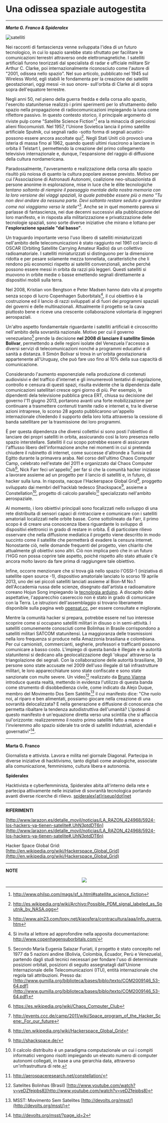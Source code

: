 **Una odissea spaziale autogestita**
===

---
***Marta G. Franco & Spideralex***

![satelliti](../../es/content/media/satellites.png)	

Nei racconti di fantascienza venne sviluppata l'idea di un futuro tecnologico, in cui lo spazio sarebbe stato sfruttato per facilitare le comunicazioni terrestri attraverso onde elettromagnetiche.
I satelliti artificiali furono teorizzati dal specialista di radar e ufficiale militare Sir Arthur C. Clarke, poi internazionalmente riconosciuto come l'autore di "2001, odissea nello spazio".
Nel suo articolo, pubblicato nel 1945 sul Wireless World, egli stabilì le fondamenta per la creazione dei satelliti geostazionari, oggi messi -in suo onore- sull'orbita di Clarke al di sopra sopra dell'equatore terrestre.

Negli anni 50, nel pieno della guerra fredda e della corsa allo spazio, l'esercito statunitense realizzò i primi sperimenti per lo sfruttamento dello spazio nella propagazione di radiocomunicazioni impiegando la luna come riflettore passivo. In questo contesto storico, il principale argomento di riviste pulp come "Satellite Science Fiction"[^1] era la minaccia di pericolosi alieni filocomunisti. Nel 1957, l'Unione Sovietica lancia il primo satellite artificiale Sputnik, cui segnali radio -sotto forma di segnali acustici- possono essere ancora ascoltate qui[^2]. Negli Stati Uniti ciò provocò una isteria di massa fino al 1962, quando questi ultimi riuscirono a lanciare in orbita il Telstart I, permettendo la creazione del primo collegamento televisivo internazionale e, dunque, l'espansione del raggio di diffusione della cultura nordamericana.

Paradossalmente, l'avveramento e realizzazione della corsa allo spazio risultò più noiosa di quanto la cultura popolare avesse previsto.
Motivo per cui l'Associazione di Astronauti Autonomi, coalizione neo-situazionista di persone anonime in esplorazione, mise in luce che le élite tecnologiche *tentano soltanto di riempire il paesaggio mentale della nostra memoria con la loro versione dei viaggi spaziali, la quale potrebbe essere più o meno "Tu non devi andare da nessuna parte. Devi soltanto restare seduto e guardare come noi viaggiamo verso le stelle"*[^3].
Anche se in quel momento pareva si parlasse di fantascienza, nei due decenni successivi alla pubblicazione del loro manifesto, e in risposta alla militarizzazione e privatizzazione delle tecnologie spaziali, sono sorte diverse iniziative che mirano e lottano per **l'esplorazione spaziale "dal basso"**.

Un traguardo importante verso l'uso libero di satelliti miniaturizzati nell'ambito delle telecomunicazioni è stato raggiunto nel 1961 col lancio di OSCAR (Orbiting Satellite Carrying Amateur Radio) da un collettivo radioamatoriale.
I satelliti miniaturizzati si distinguono per la dimensione ridotta e per pesare solamente mezza tonnellata, caratteristiche che li rendono più economici rispetto ai satelliti convenzionali, anche perché possono essere messi in orbita da razzi più leggeri.
Questi satelliti si muovono in orbite medie o basse emettendo segnali direttamente a dispositivi mobili sulla terra.

Nel 2008, Kristian von Bengtson e Peter Madsen hanno dato vita al progetto senza scopo di lucro Copenhagen Suborbitals[^5], il cui obiettivo è la costruzione ed il lancio di razzi sviluppati al di fuori dei programmi spaziali dei governi e delle multinazionali.
Attualmente il progetto se la cava piuttosto bene e riceve una crescente collaborazione volontaria di ingegneri aerospaziali.

Un'altro aspetto fondamentale riguardante i satelliti artificiali è circoscritto nell'ambito della sovranità nazionale.
Motivo per cui il governo venezuelano[^6] prende la decisione **nel 2008 di lanciare il satellite Simón Bolívar**, permettendo a delle regioni isolate del Venezuela l'accesso a diversi servizi di telecomunicazioni nonché a programmi educativi e di sanità a distanza.
Il Simón Bolívar si trova in un'orbita geostazionaria appartenente all'Uruguay, che può fare uso fino al 10% della sua capacità di comunicazione.

Considerando l'aumento esponenziale nella produzione di contenuti audiovisivi e del traffico d'internet e gli innumerevoli tentativi di regolazione, controllo e censura di questi spazi, risulta evidente che la dipendenza dalle comunicazioni satellitari cresce ogni giorno di più.
Per esempio, le dipendenti dela televisione pubblica greca ERT, chiusa su decisione del governo l'11 giugno 2013, portarono avanti una forte mobilizzazione per continuare a trasmettere contenuti tramite radio e internet e, tra le diverse azioni intraprese, lo scorso 28 agosto pubblicarono un'appello internazionale chiedendo il supporto della loro lotta attraverso la cessione di banda satellitare per la trasmissione dei loro programmi.

È per questa dipendenza che diversi collettivi si sono posti l'obiettivo di lanciare dei propri satelliti in orbita, assicurando così la loro presenza nello spazio interstellare.
Satelliti il cui scopo potrebbe essere di assicurare l'afflusso libero dell'informazione anche nei momenti in cui si pretenda chiudere il rubinetto di internet, come successe d'altronde a Tunisia ed Egitto durante la primavera araba.
Nel corso dell'ultimo Chaos Computer Camp, celebrato nell'estate del 2011 e organizzato dal Chaos Computer Club[^8], Nick Farr feci un'appello[^9] per far sì che la comunità hacker iniziasse a lavorare assieme ad un progetto per il lancio di satelliti e, in futuro, di hacker sulla luna.
In risposta, nacque l'Hackerspace Global Grid[^10], proggetto sviluppato dai membri dell'hacklab tedesco Shackspace[^11], assieme a Constellation[^12], progetto di calcolo parallelo[^13] specializzato nell'ambito aerospaziale.

Al momento, i loro obiettivi principali sono focalizzati nello sviluppo di una rete distribuita di sensori capaci di rintracciare e comunicare con i satelliti amatoriali localizzati nelle orbite basse.
Come sottolineato da Farr, il primo scopo è di creare una conoscenza libera riguardante lo sviluppo di dispositivi elettronici in grado di restare in orbita.
È di particolare rilievo osservare che nella diffusione mediatica il progetto viene descritto in modo succinto come il satellite che permetterà di evadere la censura internet.
Nonostante ciò, nelle domande frequenti del progetto, vien chiarito che attualmente gli obiettivi sono altri.
Ciò non implica però che in un futuro l'HGG non possa coprire tale aspetto, poiché rispetto allo stato attuale c'è ancora molto lavoro da fare prima di raggiungere tale obiettivo.

Infine, occorre menzionare che si trova già nello spazio l'OSSI-1 (iniziativa di satellite open source -1), dispositivo amatoriale lanciato lo scorso 19 aprile 2013, uno dei sei piccoli satelliti lanciati assieme al Bion-M No.1 dell'Accademia russa delle scienze, disegnato dall'artista e radioamatore coreano Hojun Song impiegando la [tecnologia arduino](https://www.diagonalperiodico.net/saberes/codigo-abierto-avanza-hardware.html).
A discapito delle aspettative, l'apparecchio casereccio non è stato in grado di comunicare con la Terra.
Le istruzioni dell'assemblaggio si trovano liberamente disponibile sulla pagina web [opensat.cc](http://opensat.cc/), per essere consultate e migliorate.

Mentre la comunità hacker si prepara, potrebbe essere nel tuo interesse scoprire come si occupano satelliti militari in disuso o in semi-attività.
I satelliti comunemente conosciuti come Bolinhas in Brasile corrispondono a satelliti militari SATCOM statunitensi.
La maggioranza delle trasmissioni nella loro frequenza si produce nella Amazzonia brasiliana e colombiana.
Per cui camionisti, commercianti, segherie, professori e trafficanti possono comunicare a basso costo.
L'impiego di questa banda è illegale e le autorità statunitensi si dedicano alla geolocalizzazione degli 'okupa' attraverso la triangolazione dei segnali.
Con la collaborazione delle autorità brasiliane, 39 persone sono state accusate nel 2009 dell'uso illegale di tali infrastrutture militari, le loro apparecchiature sono state confiscate e sono state sanzionate con multe severe.
Un video[^14] realizzato da [Bruno Vianna](http://www.youtube.com/user/bvianna?feature=watch) introduce questa realtà, mettendo in evidenza l'utilizzo di questa banda come strumento di disobbedienza civile, come indicato da Alejo Duque, membro del Movimento Dos Sem Satélite[^15] il cui manifesto dice: "Che ruolo noi, al riparo e ben alimentati, possiamo giocare nella creazione di una sovranità delocalizzata? E nella generazione e diffusione di conoscenza che permetta ribaltare la tendenza autodistruttiva dell'umanità? L'ipotesi di questo manifesto è un'equazione diretta verso una scintilla che si affaccia sul'orizzonte: realizzeremmo il nostro primo satellite fatto a mano e l'invieremmo allo spazio siderale tra orde di satelliti industriali, aziendali e governativi"[^16].

----

**Marta G. Franco**

Giornalista e attivista.
Lavora e milita nel giornale Diagonal.
Partecipa in diverse iniziative di hacktivismo, tanto digitali come analogiche, associate alla comunicazione, femminismo, cultura libera e autonomia.

**Spideralex**

Hacktivista e cyberfemminista, Spideralex abita all'interno della rete e partecipa attivamente nelle iniziative di sovranità tecnologica portando avanti diverse ricerche di rilievo. [spideralex\[at\]riseup\[dot\]net](spideralex@riseup.net)

----

**RIFERIMENTI**

[http://www.larazon.es/detalle_movil/noticias/LA_RAZON_424968/5924-los-hackers-ya-tienen-satelite#.UhN3ptdDT6n](http://www.larazon.es/detalle_movil/noticias/LA_RAZON_424968/5924-los-hackers-ya-tienen-satelite#.UhN3ptdDT6n)

Hacker Space Global Grid: [http://en.wikipedia.org/wiki/Hackerspace_Global_Grid](http://en.wikipedia.org/wiki/Hackerspace_Global_Grid)

----

**NOTE**

[^1]: http://www.philsp.com/mags/sf_s.html#satellite_science_fiction

[^2]: http://es.wikipedia.org/wiki/Archivo:Possible_PDM_signal_labeled_as_Sputnik_by_NASA.ogg

[^3]: http://www.ain23.com/topy.net/kiaosfera/contracultura/aaa/info_guerra.htm

[^4]: I satelliti possono essere caratterizzati in basse all'orbita che percorrono (geostazionaria, bassa, media, polare oppure equatoriale) e anche in funzione della loro applicazione (per telecomunicazioni, meteorologici, per la navigazione, militari, per telerilevamento oppure scientifici).

[^5]: Si invita al lettore ad approfondire nella apposita documentazione: http://www.copenhagensuborbitals.com/

[^6]: Secondo María Eugenia Salazar Furiati, il progetto è stato concepito nel 1977 da 5 nazioni andine (Bolivia, Colombia, Ecuador, Perù e Venezuela), partendo dagli studi tecnici necessari per fondare l'uso di determinate posizioni orbitali, posizioni di seguito assegnatagli dall'Unione Internazionale delle Telecomunicazioni (ITU), entità internazionale che regola tali attribuzioni. Presso da: [http://www.gumilla.org/biblioteca/bases/biblo/texto/COM2009146_53-64.pdf](http://www.gumilla.org/biblioteca/bases/biblo/texto/COM2009146_53-64.pdf)

[^7]: http://www.ertopen.com/news-in-4-languges/english/item/3849#.UiOnVNdDT6k

[^8]: https://es.wikipedia.org/wiki/Chaos_Computer_Club

[^9]: http://events.ccc.de/camp/2011/wiki/Space_program_of_the_Hacker_Scene:_For_our_future

[^10]: http://en.wikipedia.org/wiki/Hackerspace_Global_Grid

[^11]: http://shackspace.de/

[^12]: Il calcolo distribuito è un paradigma computazionale un cui i compiti informatici vengono risolti impiegando un elevato numero di computer autonomi collegati, in base a una gerarchia data, attraverso un'infrastruttura di rete.

[^13]: http://aerospaceresearch.net/constellation/

[^14]: Satelites Bolinhas (Brasil) [http://www.youtube.com/watch?v=veDZfejpbs8](http://www.youtube.com/watch?v=veDZfejpbs8)

[^15]: MSST: Movimento Sem Satelites [http://devolts.org/msst/](http://devolts.org/msst/)

[^16]: http://devolts.org/msst/?page_id=2	

<p align="center"><img src="../../end0.png"></p>